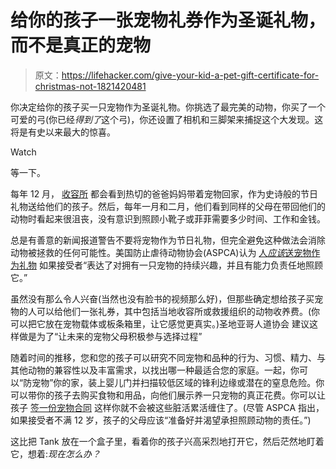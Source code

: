 # 给你的孩子一张宠物礼券作为圣诞礼物，而不是真正的宠物

> 原文：<https://lifehacker.com/give-your-kid-a-pet-gift-certificate-for-christmas-not-1821420481>

你决定给你的孩子买一只宠物作为圣诞礼物。你挑选了最完美的动物，你买了一个可爱的弓(你已经*得到了*这个弓)，你还设置了相机和三脚架来捕捉这个大发现。这将是有史以来最大的惊喜。

Watch

等一下。

每年 12 月， [收容所](http://www.argusleader.com/story/news/business-journal/2017/12/18/pets-not-christmas-gifts-humane-society-says/957116001/) 都会看到热切的爸爸妈妈带着宠物回家，作为史诗般的节日礼物送给他们的孩子。然后，每年一月和二月，他们看到同样的父母在带回他们的动物时看起来很沮丧，没有意识到照顾小靴子或菲菲需要多少时间、工作和金钱。

总是有善意的新闻报道警告不要将宠物作为节日礼物，但完全避免这种做法会消除动物被拯救的任何可能性。美国防止虐待动物协会(ASPCA)认为 [人*应该*送宠物作为礼物](https://www.aspca.org/about-us/aspca-policy-and-position-statements/position-statement-pets-gifts) 如果接受者“表达了对拥有一只宠物的持续兴趣，并且有能力负责任地照顾它。”

虽然没有那么令人兴奋(当然也没有脸书的视频那么好)，但那些确定想给孩子买宠物的人可以给他们一张礼券，其中包括当地收容所或救援组织的动物收养费。(你可以把它放在宠物载体或板条箱里，让它感觉更真实。)圣地亚哥人道协会 建议这样做是为了“让未来的宠物父母积极参与选择过程”

随着时间的推移，您和您的孩子可以研究不同宠物和品种的行为、习惯、精力、与其他动物的兼容性以及丰富需求，以找出哪一种最适合您的家庭。一起，你可以“防宠物”你的家，装上婴儿门并扫描较低区域的锋利边缘或潜在的窒息危险。你可以带你的孩子去购买食物和用品，向他们展示养一只宠物的真正花费。你可以让孩子 [签一份宠物合同](https://offspring.lifehacker.com/create-a-family-pet-contract-so-youre-not-stuck-with-al-1797966623) 这样你就不会被这些脏活累活缠住了。(尽管 ASPCA 指出，如果接受者不满 12 岁，孩子的父母应该“准备好并渴望承担照顾动物的责任。”)

这比把 Tank 放在一个盒子里，看着你的孩子兴高采烈地打开它，然后茫然地盯着它，想着:*现在怎么办？*